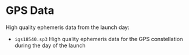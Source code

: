 # GPS Data

High quality ephemeris data from the launch day:

 - `igs18540.sp3` High quality ephemeris data for the GPS constellation during the day of the launch

